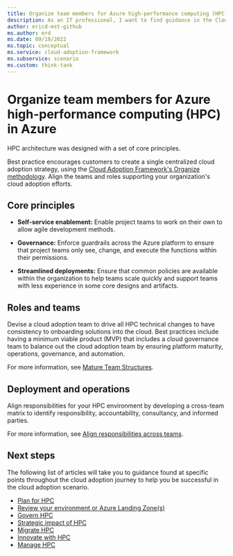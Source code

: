 ```yaml
---
title: Organize team members for Azure high-performance computing (HPC) in Azure
description: As an IT professional, I want to find guidance in the Cloud Adoption Framework covering organization for using Azure High-performance computing (HPC) as part of my IT strategy.
author: ericd-mst-github
ms.author: erd
ms.date: 09/19/2022
ms.topic: conceptual
ms.service: cloud-adoption-framework
ms.subservice: scenario
ms.custom: think-tank
---
```


# Organize team members for Azure high-performance computing (HPC) in Azure

HPC architecture was designed with a set of core principles.

Best practice encourages customers to create a single centralized cloud adoption strategy, using the [Cloud Adoption Framework's Organize methodology](../../organize/index.md). Align the teams and roles supporting your organization's cloud adoption efforts.

## Core principles

- **Self-service enablement:** Enable project teams to work on their own to allow agile development methods.

- **Governance:** Enforce guardrails across the Azure platform to ensure that project teams only see, change, and execute the functions within their permissions.

- **Streamlined deployments:** Ensure that common policies are available within the organization to help teams scale quickly and support teams with less experience in some core designs and artifacts.

## Roles and teams

Devise a cloud adoption team to drive all HPC technical changes to have consistency to onboarding solutions into the cloud. Best practices include having a minimum viable product (MVP) that includes a cloud governance team to balance out the cloud adoption team by ensuring platform maturity, operations, governance, and automation.

For more information, see [Mature Team Structures](https://docs.microsoft.com/azure/cloud-adoption-framework/organize/organization-structures).

## Deployment and operations

Align responsibilities for your HPC environment by developing a cross-team matrix to identify responsibility, accountability, consultancy, and informed parties.

For more information, see [Align responsibilities across teams](https://docs.microsoft.com/azure/cloud-adoption-framework/organize/raci-alignment).


## Next steps

The following list of articles will take you to guidance found at specific points throughout the cloud adoption journey to help you be successful in the cloud adoption scenario.

- [Plan for HPC](./plan.md)
- [Review your environment or Azure Landing Zone(s)](./ready.md)
- [Govern HPC](./govern.md)
- [Strategic impact of HPC](./secure.md)
- [Migrate HPC](./migrate.md)
- [Innovate with HPC](./innovate.md)
- [Manage HPC](./manage.md)